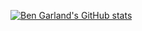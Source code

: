 [![Ben Garland's GitHub stats](https://github-readme-stats.vercel.app/api?username=ben-garland)](https://github.com/ben-garland/github-readme-stats)
